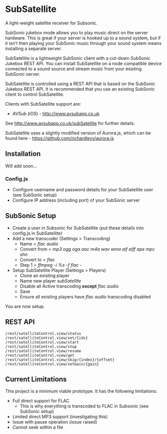 # SubSatellite

A light-weight satellite receiver for Subsonic.  

SubSonic jukebox mode allows you to play music direct on the server hardware.  This is great if your server is hooked up to a sound system, but if it isn't then playing your SubSonic music through your sound system means installing a separate server.

SubSatellite is a lightweight SubSonic client with a cut-down SubSonic Jukebox REST API.  You can install SubSatellite on a node compatible device connected to a sound source and stream music from your existing SubSonic server. 

SubSatellite is controlled using a REST API that is based on the SubSonic Jukebox REST API.  It is recommended that you use an existing SubSonic client to control SubSatellite.

Clients with SubSatellite support are:

* AVSub (iOS) - http://www.avsubapp.co.uk

See http://www.avsubapp.co.uk/subSatellite for further details.

SubSatellite uses a slightly modified version of Aurora.js, which can be found here - https://github.com/richardlevy/aurora.js

## Installation

Will add soon...

### Config.js

* Configure username and password details for your SubSatellite user (see SubSonic setup)
* Configure IP address (including port) of your SubSonic server

## SubSonic Setup

* Create a user in Subsonic for SubSatellite (put these details into config.js in SubSatellite)
* Add a new transcoder (Settings > Transcoding)
  * Name = *flac audio*
  * Convert from = *mp3 ogg oga aac m4a wav wma aif aiff ape mpc shn*
  * Convert to = *flac*
  * Step 1 = *ffmpeg -i %s -f flac -*
* Setup SubSatellite Player (Settings > Players)
  * Clone an existing player
  * Name new player *subSatellite*
  * Disable all Active transcoding **except** *flac audio*
  * Save
  * Ensure all existing players have *flac audio* transcoding disabled

You are now setup.

## REST API

```
/rest/satelliteControl.view/status
/rest/satelliteControl.view/set/{ids}
/rest/satelliteControl.view/start
/rest/satelliteControl.view/stop
/rest/satelliteControl.view/resume
/rest/satelliteControl.view/get
/rest/satelliteControl.view/skip/{index}/{offset}
/rest/satelliteControl.view/setGain/{gain}
```

## Current Limitations

This project is a minimum viable prototype.  It has the following limitations:

* Full direct support for FLAC
  * This is why everything is transcoded to FLAC in Subsonic (see SubSonic setup)
* Limited direct MP3 support (investigating this)
* Issue with pause operation (issue raised)
* Cannot seek within a file

